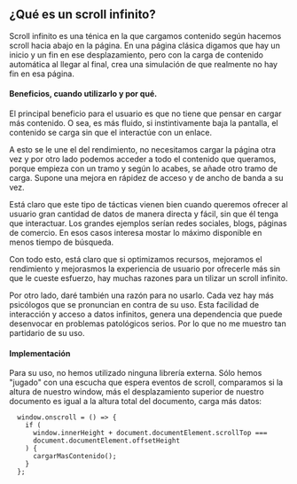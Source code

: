 ## ¿Qué es un scroll infinito?

Scroll infinito es una ténica en la que cargamos contenido según hacemos scroll hacia abajo en la página. En una página clásica digamos que hay un inicio y un fin en ese desplazamiento, pero con la carga de contenido automática al llegar al final, crea una simulación de que realmente no hay fin en esa página.

#### Beneficios, cuando utilizarlo y por qué.

El principal beneficio para el usuario es que no tiene que pensar en cargar más contenido. O sea, es más fluido, si instintivamente baja la pantalla, el contenido se carga sin que el interactúe con un enlace. 

A esto se le une el del rendimiento, no necesitamos cargar la página otra vez y por otro lado podemos acceder a todo el contenido que queramos, porque empieza con un tramo y según lo acabes, se añade otro tramo de carga. Supone una mejora en rápidez de acceso y de ancho de banda a su vez.

Está claro que este tipo de tácticas vienen bien cuando queremos ofrecer al usuario gran cantidad de datos de manera directa y fácil, sin que él tenga que interactuar. Los grandes ejemplos serían redes sociales, blogs, páginas de comercio. En esos casos interesa mostar lo máximo disponible en menos tiempo de búsqueda. 

Con todo esto, está claro que si optimizamos recursos, mejoramos el rendimiento y mejorasmos la experiencia de usuario por ofrecerle más sin que le cueste esfuerzo, hay muchas razones para un tilizar un scroll infinito.

Por otro lado, daré también una razón para no usarlo. Cada vez hay más psicólogos que se pronuncian en contra de su uso. Esta facilidad de interacción y acceso a datos infinitos, genera una dependencia que puede desenvocar en problemas patológicos serios. Por lo que no me muestro tan partidario de su uso.

#### Implementación

Para su uso, no hemos utilizado ninguna librería externa. Sólo hemos "jugado" con una escucha que espera eventos de scroll, comparamos si la altura de nuestro window, más el desplazamiento superior de nuestro documento es igual a la altura total del documento, carga más datos:

```
  window.onscroll = () => {
    if (
      window.innerHeight + document.documentElement.scrollTop ===
      document.documentElement.offsetHeight
    ) {
      cargarMasContenido();
    }
  };
```

